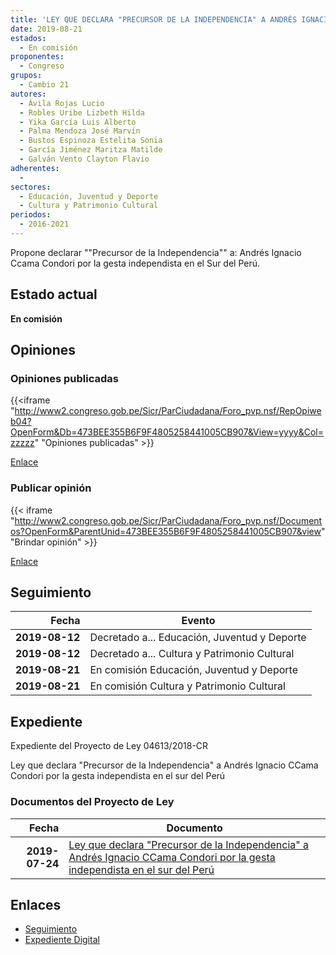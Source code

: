 ```yaml
---
title: 'LEY QUE DECLARA "PRECURSOR DE LA INDEPENDENCIA" A ANDRÉS IGNACIO CCAMA CONDORI POR LA GESTA INDEPENDISTA EN EL SUR DEL PERÚ'
date: 2019-08-21
estados: 
  - En comisión
proponentes: 
  - Congreso
grupos: 
  - Cambio 21
autores: 
  - Ávila Rojas Lucio
  - Robles Uribe Lizbeth Hilda
  - Yika García Luis Alberto
  - Palma Mendoza José Marvín
  - Bustos Espinoza Estelita Sonia
  - García Jiménez Maritza Matilde
  - Galván Vento Clayton Flavio
adherentes: 
  - 
sectores: 
  - Educación, Juventud y Deporte
  - Cultura y Patrimonio Cultural
periodos: 
  - 2016-2021
---
```


Propone declarar ""Precursor de la Independencia"" a: Andrés Ignacio Ccama Condori por la gesta independista en el Sur del Perú.


## Estado actual

**En comisión**

## Opiniones

### Opiniones publicadas

{{<iframe "http://www2.congreso.gob.pe/Sicr/ParCiudadana/Foro_pvp.nsf/RepOpiweb04?OpenForm&Db=473BEE355B6F9F4805258441005CB907&View=yyyy&Col=zzzzz" "Opiniones publicadas" >}}

[Enlace](http://www2.congreso.gob.pe/Sicr/ParCiudadana/Foro_pvp.nsf/RepOpiweb04?OpenForm&Db=473BEE355B6F9F4805258441005CB907&View=yyyy&Col=zzzzz)
### Publicar opinión

{{< iframe "http://www2.congreso.gob.pe/Sicr/ParCiudadana/Foro_pvp.nsf/Documentos?OpenForm&ParentUnid=473BEE355B6F9F4805258441005CB907&view" "Brindar opinión" >}}

[Enlace](http://www2.congreso.gob.pe/Sicr/ParCiudadana/Foro_pvp.nsf/Documentos?OpenForm&ParentUnid=473BEE355B6F9F4805258441005CB907&view)

## Seguimiento

| Fecha | Evento |
|------:|--------|
| **2019-08-12** | Decretado a... Educación, Juventud y Deporte|
| **2019-08-12** | Decretado a... Cultura y Patrimonio Cultural|
| **2019-08-21** | En comisión Educación, Juventud y Deporte|
| **2019-08-21** | En comisión Cultura y Patrimonio Cultural|


## Expediente

Expediente del Proyecto de Ley 04613/2018-CR

Ley que declara "Precursor de la Independencia" a Andrés Ignacio CCama Condori por la gesta independista en el sur del Perú


### Documentos del Proyecto de Ley

| Fecha | Documento |
|------:|--------|
| **2019-07-24** | [Ley que declara "Precursor de la Independencia" a Andrés Ignacio CCama Condori por la gesta independista en el sur del Perú](http://www.leyes.congreso.gob.pe/Documentos/2016_2021/Proyectos_de_Ley_y_de_Resoluciones_Legislativas/PL0461320190724.pdf) |

## Enlaces 

- [Seguimiento](http://www2.congreso.gob.pe/Sicr/TraDocEstProc/CLProLey2016.nsf/f7fff46988ca05b1052578e100829cc7/657cbe90c5cf30fc052584410061ceae?OpenDocument)
- [Expediente Digital](http://www2.congreso.gob.pe/Sicr/TraDocEstProc/CLProLey2016.nsf/f7fff46988ca05b1052578e100829cc7/657cbe90c5cf30fc052584410061ceae?OpenDocument&Click=05257FB7005EB655.eb71d0cf91d8294e05256cdf006b5706/$Body/0.1C6C)
